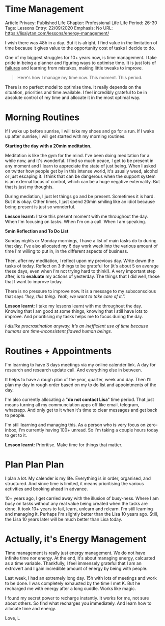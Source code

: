 # Time Management

Article Privacy: Published
Life Chapter: Professional Life
Life Period: 26-30
Tags: Lessons
Entry: 22/09/2020
Emphasis: No
URL: https://lisajytan.com/lessons/energy-management/

I wish there was 48h in a day. But it is alright, I find value in the limitation of time because it gives value to the opportunity cost of tasks I decide to do. 

One of my biggest struggles for 10+ years now, is time management. I take pride in being a planner and figuring ways to optimise time. It is just lots of [failures](https://lisajytan.com/lessons/failing/) and learning from mistakes, making little tweaks to improve. 

> Here's how I manage my time now. This moment. This period.
> 

There is no perfect model to optimise time. It really depends on the situation, priorities and time available. I feel incredibly grateful to be in absolute control of my time and allocate it in the most optimal way. 

# Morning Routines

If I wake up before sunrise, I will take my shoes and go for a run. If I wake up after sunrise, I will get started with my morning routines. 

**Starting the day with a 20min meditation.** 

Meditation is like the gym for the mind. I've been doing meditation for a while now, and it's wonderful. I find so much peace, I get to be present in any moment and I learn to appreciate the state of just being. When I asked on twitter how people get by in this intense world, it's usually weed, alcohol or just escaping it. I think that can be dangerous when the support system is an external locus of control, which can be a huge negative externality. But that is just my thoughts. 

During mediation, I just let things go and be present. Sometimes it is hard. But it is okay. Other times, I just spend 20min smiling like an idiot because being present is just so wonderful. 

**Lesson learnt:** I take this present moment with me throughout the day. When I'm focusing on tasks. When I'm on a call. When I am speaking. 

**5min Reflection and To Do List**

Sunday nights or Monday mornings, I have a list of main tasks do to during that day. I've also allocated my 6 day work week into the various amount of time I'm willing to put in, in the different aspects of business. 

Then, after my meditation, I reflect upon my previous day. Write down the tasks of today. Reflect on 3 things to be grateful for (it's about 5 on average these days, even when I'm not trying hard to think!). A very important step after, is to **evaluate** my actions of yesterday. The things that I did well, those that I want to improve today. 

There is no pressure to improve now. It is a message to my subsconscious that says *"hey, this thing. Yeah, we want to take care of it.".* 

**Lesson learnt:** I take my lessons learnt with me throughout the day. Knowing that I am good at some things, knowing that I still have lots to improve. And prioritising my tasks helps me to focus during the day. 

*I dislike procrastination anyway. It's an inefficient use of time because humans are time-inconsistent flawed human beings.* 

# Routines + Appointments

I'm learning to have 3 days meetings via my online calender link. A day for research and research update call. And everything else in between. 

It helps to have a rough plan of the year, quarter, week and day. Then I'll plan my day in rough order based on my to do list and appointments of the day. 

I'm also currently allocating a "**do not contact Lisa**" time period. That just means turning all my communciation apps off like email, telegram, whatsapp. And only get to it when it's time to clear messages and get back to people. 

I'm still learning and managing this. As a person who is very focus on zero-inbox, I'm currently having 100+ unread. So I'm taking a couple hours today to get to it. 

**Lesson learnt:** Prioritise. Make time for things that matter. 

# Plan Plan Plan

I plan a lot. My calender is my life. Everything is in order, organised, and structured. And since time is limited, it means prioritising the various activities and booking ahead in advance. 

10+ years ago, I get carried away with the illusion of busy-ness. Where I am busy on tasks without any real value being created when the tasks are done. It took 10+ years to fail, learn, unlearn and relearn. I'm still learning and managing it. Perhaps I'm slightly better than the Lisa 10 years ago. Still, the Lisa 10 years later will be much better than Lisa today. 

# Actually, it's Energy Management

Time management is really just energy management. We do not have infinite time nor energy. At the end, it's about managing energy, calcuated as a time variable. Thankfully, I feel immensely grateful that I am an extrovert and I gain incredible amount of energy by being with people. 

Last week, I had an extremely long day. 15h with lots of meetings and work to be done. I was completely exhausted by the time I met K. But he recharged me with energy after a long cuddle. Works like magic. 

I found my secret power to recharge instantly. It works for me, not sure about others. So find what recharges you immediately. And learn how to allocate time and energy. 

Love, L